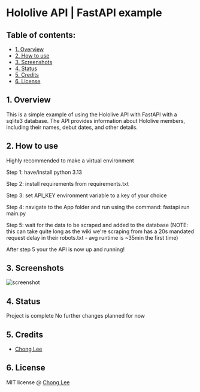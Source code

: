 # Hololive API | FastAPI example


## Table of contents:

- [1. Overview](#1-overview)
- [2. How to use](#2-how-to-use)
- [3. Screenshots](#3-screenshots)
- [4. Status](#4-status)
- [5. Credits](#5-credits)
- [6. License](#6-license)

## 1. Overview

This is a simple example of using the Hololive API with FastAPI with a sqlite3 database. The API provides information about Hololive members, including their names, debut dates, and other details.</p>

## 2. How to use

Highly recommended to make a virtual environment

Step 1: have/install python 3.13

Step 2: install requirements from requirements.txt

Step 3: set API_KEY environment variable to a key of your choice

Step 4: navigate to the App folder and run using the command: fastapi run main.py

Step 5: wait for the data to be scraped and added to the database
(NOTE: this can take quite long as the wiki we're scraping from has a 20s mandated request delay in their robots.txt - avg runtime is ~35min the first time)

After step 5 your the API is now up and running!

## 3. Screenshots
![screenshot](https://i.ibb.co/4gmB3ndc/image.png)

## 4. Status

Project is complete
No further changes planned for now

## 5. Credits

- [Chong Lee](https://github.com/andr3wdown)

## 6. License
MIT license @ [Chong Lee](https://github.com/andr3wdown)
